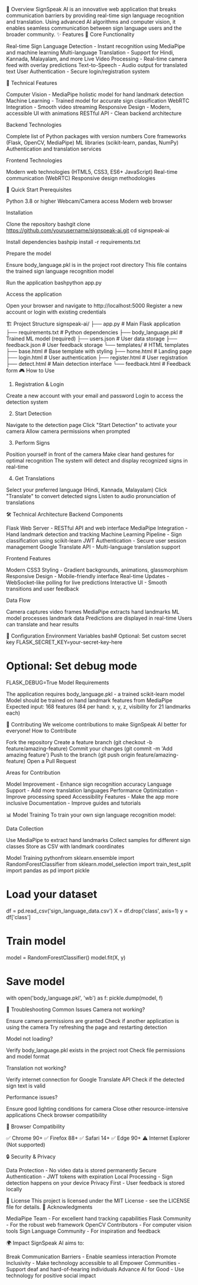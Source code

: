 🌟 Overview
SignSpeak AI is an innovative web application that breaks communication barriers by providing real-time sign language recognition and translation. Using advanced AI algorithms and computer vision, it enables seamless communication between sign language users and the broader community.
✨ Features
🎯 Core Functionality

Real-time Sign Language Detection - Instant recognition using MediaPipe and machine learning
Multi-language Translation - Support for Hindi, Kannada, Malayalam, and more
Live Video Processing - Real-time camera feed with overlay predictions
Text-to-Speech - Audio output for translated text
User Authentication - Secure login/registration system

🔧 Technical Features

Computer Vision - MediaPipe holistic model for hand landmark detection
Machine Learning - Trained model for accurate sign classification
WebRTC Integration - Smooth video streaming
Responsive Design - Modern, accessible UI with animations
RESTful API - Clean backend architecture

Backend Technologies

Complete list of Python packages with version numbers
Core frameworks (Flask, OpenCV, MediaPipe)
ML libraries (scikit-learn, pandas, NumPy)
Authentication and translation services

Frontend Technologies

Modern web technologies (HTML5, CSS3, ES6+ JavaScript)
Real-time communication (WebRTC)
Responsive design methodologies

🚀 Quick Start
Prerequisites

Python 3.8 or higher
Webcam/Camera access
Modern web browser

Installation

Clone the repository
bashgit clone https://github.com/yourusername/signspeak-ai.git
cd signspeak-ai

Install dependencies
bashpip install -r requirements.txt

Prepare the model

Ensure body_language.pkl is in the project root directory
This file contains the trained sign language recognition model


Run the application
bashpython app.py

Access the application

Open your browser and navigate to http://localhost:5000
Register a new account or login with existing credentials



🏗️ Project Structure
signspeak-ai/
├── app.py                 # Main Flask application
├── requirements.txt       # Python dependencies
├── body_language.pkl     # Trained ML model (required)
├── users.json           # User data storage
├── feedback.json        # User feedback storage
└── templates/           # HTML templates
    ├── base.html        # Base template with styling
    ├── home.html        # Landing page
    ├── login.html       # User authentication
    ├── register.html    # User registration
    ├── detect.html      # Main detection interface
    └── feedback.html    # Feedback form
🎮 How to Use
1. Registration & Login

Create a new account with your email and password
Login to access the detection system

2. Start Detection

Navigate to the detection page
Click "Start Detection" to activate your camera
Allow camera permissions when prompted

3. Perform Signs

Position yourself in front of the camera
Make clear hand gestures for optimal recognition
The system will detect and display recognized signs in real-time

4. Get Translations

Select your preferred language (Hindi, Kannada, Malayalam)
Click "Translate" to convert detected signs
Listen to audio pronunciation of translations

🛠️ Technical Architecture
Backend Components

Flask Web Server - RESTful API and web interface
MediaPipe Integration - Hand landmark detection and tracking
Machine Learning Pipeline - Sign classification using scikit-learn
JWT Authentication - Secure user session management
Google Translate API - Multi-language translation support

Frontend Features

Modern CSS3 Styling - Gradient backgrounds, animations, glassmorphism
Responsive Design - Mobile-friendly interface
Real-time Updates - WebSocket-like polling for live predictions
Interactive UI - Smooth transitions and user feedback

Data Flow

Camera captures video frames
MediaPipe extracts hand landmarks
ML model processes landmark data
Predictions are displayed in real-time
Users can translate and hear results

🔧 Configuration
Environment Variables
bash# Optional: Set custom secret key
FLASK_SECRET_KEY=your-secret-key-here

# Optional: Set debug mode
FLASK_DEBUG=True
Model Requirements

The application requires body_language.pkl - a trained scikit-learn model
Model should be trained on hand landmark features from MediaPipe
Expected input: 168 features (84 per hand: x, y, z, visibility for 21 landmarks each)

🤝 Contributing
We welcome contributions to make SignSpeak AI better for everyone!
How to Contribute

Fork the repository
Create a feature branch (git checkout -b feature/amazing-feature)
Commit your changes (git commit -m 'Add amazing feature')
Push to the branch (git push origin feature/amazing-feature)
Open a Pull Request

Areas for Contribution

Model Improvement - Enhance sign recognition accuracy
Language Support - Add more translation languages
Performance Optimization - Improve processing speed
Accessibility Features - Make the app more inclusive
Documentation - Improve guides and tutorials

📊 Model Training
To train your own sign language recognition model:

Data Collection

Use MediaPipe to extract hand landmarks
Collect samples for different sign classes
Store as CSV with landmark coordinates


Model Training
pythonfrom sklearn.ensemble import RandomForestClassifier
from sklearn.model_selection import train_test_split
import pandas as pd
import pickle

# Load your dataset
df = pd.read_csv('sign_language_data.csv')
X = df.drop('class', axis=1)
y = df['class']

# Train model
model = RandomForestClassifier()
model.fit(X, y)

# Save model
with open('body_language.pkl', 'wb') as f:
    pickle.dump(model, f)


🚨 Troubleshooting
Common Issues
Camera not working?

Ensure camera permissions are granted
Check if another application is using the camera
Try refreshing the page and restarting detection

Model not loading?

Verify body_language.pkl exists in the project root
Check file permissions and model format

Translation not working?

Verify internet connection for Google Translate API
Check if the detected sign text is valid

Performance issues?

Ensure good lighting conditions for camera
Close other resource-intensive applications
Check browser compatibility

📱 Browser Compatibility

✅ Chrome 90+
✅ Firefox 88+
✅ Safari 14+
✅ Edge 90+
⚠️ Internet Explorer (Not supported)

🔒 Security & Privacy

Data Protection - No video data is stored permanently
Secure Authentication - JWT tokens with expiration
Local Processing - Sign detection happens on your device
Privacy First - User feedback is stored locally

📄 License
This project is licensed under the MIT License - see the LICENSE file for details.
🙏 Acknowledgments

MediaPipe Team - For excellent hand tracking capabilities
Flask Community - For the robust web framework
OpenCV Contributors - For computer vision tools
Sign Language Community - For inspiration and feedback

🌍 Impact
SignSpeak AI aims to:

Break Communication Barriers - Enable seamless interaction
Promote Inclusivity - Make technology accessible to all
Empower Communities - Support deaf and hard-of-hearing individuals
Advance AI for Good - Use technology for positive social impact
